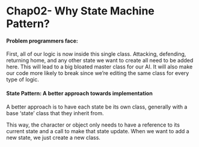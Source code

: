 # Chap02- Why State Machine Pattern?

#### Problem programmers face:

First, all of our logic is now inside this single class.  Attacking, defending, returning home, and any other state we want to create all need to be added here.  This will lead to a big bloated master class for our AI.  It will also make our code more likely to break since we’re editing the same class for every type of logic.

#### State Pattern: A better approach towards implementation

A better approach is to have each state be its own class, generally with a base ‘state’ class that they inherit from.

This way, the character or object only needs to have a reference to its current state and a call to make that state update.  When we want to add a new state, we just create a new class.
